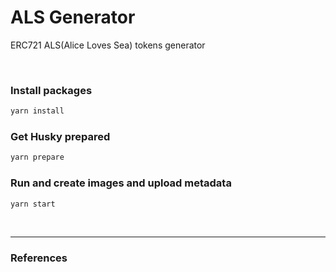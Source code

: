 # ALS Generator

ERC721 ALS(Alice Loves Sea) tokens generator

<br />

### Install packages

```zsh
yarn install
```

### Get Husky prepared

```zsh
yarn prepare
```

### Run and create images and upload metadata

```zsh
yarn start
```

<br />

---

### References

